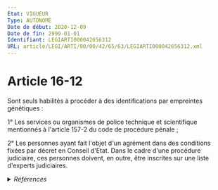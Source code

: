 ```yaml
---
État: VIGUEUR
Type: AUTONOME
Date de début: 2020-12-09
Date de fin: 2999-01-01
Identifiant: LEGIARTI000042656312
URL: article/LEGI/ARTI/00/00/42/65/63/LEGIARTI000042656312.xml
---
```


<h1>Article 16-12</h1>

Sont seuls habilités à procéder à des identifications par empreintes génétiques
:<br />

1° Les services ou organismes de police technique et scientifique mentionnés à
l'article 157-2 du code de procédure pénale ;<br />

2° Les personnes ayant fait l'objet d'un agrément dans des conditions fixées par
décret en Conseil d'Etat. Dans le cadre d'une procédure judiciaire, ces
personnes doivent, en outre, être inscrites sur une liste d'experts judiciaires.


<details>
  <summary><em>Références</em></summary>

  <h2>Articles faisant référence à l'article</h2>
  
  <ul>
    <li>
      <a href="https://legal.tricoteuses.fr//redirection/LEGIARTI000042624702?vers=git&vers=legifrance">LOI n° 2020-1525 du 7 décembre 2020 d'accélération et de simplification de l'action publique - article 105 PARTIELLEMENT_MODIF VIGUEUR, en vigueur depuis le 2020-12-09</a> MODIFIE source
    </li>
    <li>
      <a href="https://legal.tricoteuses.fr//redirection/LEGIARTI000038270341?vers=git&vers=legifrance">Code de procédure pénale - article 157-2 AUTONOME VIGUEUR, en vigueur depuis le 2019-03-25</a> CITATION cible
    </li>
  </ul>
  
  <h2>Références faites par l'article</h2>
  
  <ul>
    <li>
      1997-02-06 CITATION cible <a href="https://legal.tricoteuses.fr//redirection/LEGIARTI000032714151?vers=git&vers=legifrance">Décret n° 97-109 du 6 février 1997 relatif aux conditions d'agrément des personnes habilitées à procéder à des identifications par empreintes génétiques dans le cadre d'une procédure judiciaire ou de la procédure extrajudiciaire d'identification des personnes décédées - article 11 AUTONOME VIGUEUR, en vigueur depuis le 2016-06-17</a>
    </li>
    <li>
      2020-12-07 MODIFIE cible <a href="https://legal.tricoteuses.fr//redirection/LEGIARTI000042624702?vers=git&vers=legifrance">LOI n° 2020-1525 du 7 décembre 2020 d'accélération et de simplification de l'action publique - article 105 PARTIELLEMENT_MODIF VIGUEUR, en vigueur depuis le 2020-12-09</a>
    </li>
    <li>
      2999-01-01 CITATION cible <a href="https://legal.tricoteuses.fr//redirection/LEGIARTI000006517610?vers=git&vers=legifrance">Code de procédure pénale - article R53-21 AUTONOME MODIFIE, en vigueur du 2002-05-03 au 2004-06-02</a>
    </li>
    <li>
      2999-01-01 CITATION cible <a href="https://legal.tricoteuses.fr//redirection/LEGIARTI000025139320?vers=git&vers=legifrance">Code de la santé publique - article L1131-5 AUTONOME VIGUEUR, en vigueur depuis le 2012-05-01</a>
    </li>
    <li>
      2999-01-01 CITATION cible <a href="https://legal.tricoteuses.fr//redirection/LEGIARTI000006695135?vers=git&vers=legifrance">Code de la santé publique - article L761-24 AUTONOME ABROGE, en vigueur du 1999-12-30 au 2000-06-22</a>
    </li>
    <li>
      2999-01-01 CITATION cible <a href="https://legal.tricoteuses.fr//redirection/LEGIARTI000047053035?vers=git&vers=legifrance">Code de procédure pénale - article 706-56 AUTONOME VIGUEUR, en vigueur depuis le 2023-01-26</a>
    </li>
    <li>
      2999-01-01 CITATION cible <a href="https://legal.tricoteuses.fr//redirection/LEGIARTI000006514955?vers=git&vers=legifrance">Code de procédure pénale - article D47-12 AUTONOME VIGUEUR, en vigueur depuis le 2007-05-05</a>
    </li>
    <li>
      2999-01-01 CITATION source Code de procédure pénale - art. 157-2 (V)
    </li>
    <li>
      CODIFICATION source Loi 1803-03-08
    </li>
  </ul>
</details>
